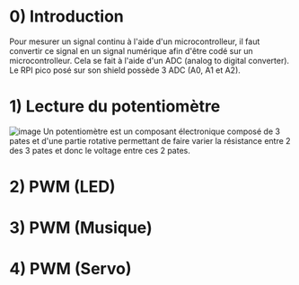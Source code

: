 # 0) Introduction
Pour mesurer un signal continu à l'aide d'un microcontrolleur, il faut convertir ce signal en un signal numérique afin d'être codé sur un microcontrolleur. Cela se fait à l'aide d'un ADC (analog to digital converter). Le RPI pico posé sur son shield possède 3 ADC (A0, A1 et A2).



# 1) Lecture du potentiomètre
![image](https://user-images.githubusercontent.com/124899641/222856410-1c7761af-a26f-4241-abb2-067206f23fc0.png)
Un potentiomètre est un composant électronique composé de 3 pates et d'une partie rotative permettant de faire varier la résistance entre 2 des 3 pates et donc le voltage entre ces 2 pates. 


# 2) PWM (LED)

# 3) PWM (Musique)

# 4) PWM (Servo)
